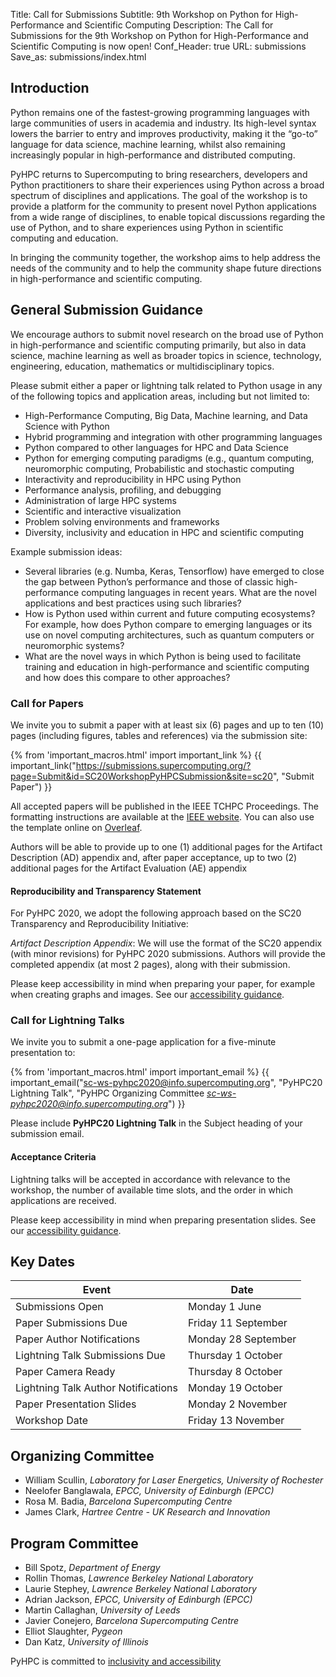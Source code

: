 Title: Call for Submissions
Subtitle: 9th Workshop on Python for High-Performance and Scientific Computing
Description: The Call for Submissions for the 9th Workshop on Python for High-Performance and Scientific Computing is now open!
Conf_Header: true
URL: submissions
Save_as: submissions/index.html

## Introduction

Python remains one of the fastest-growing programming languages with large communities of users in academia and industry. Its high-level syntax lowers the barrier to entry and improves productivity, making it the “go-to” language for data science, machine learning, whilst also remaining increasingly popular in high-performance and distributed computing.

PyHPC returns to Supercomputing to bring researchers, developers and Python practitioners to share their experiences using Python across a broad spectrum of disciplines and applications. The goal of the workshop is to provide a platform for the community to present novel Python applications from a wide range of disciplines, to enable topical discussions regarding the use of Python, and to share experiences using Python in scientific computing and education.

In bringing the community together, the workshop aims to help address the needs of the community and to help the community shape future directions in high-performance and scientific computing.

## General Submission Guidance

We encourage authors to submit novel research on the broad use of Python in high-performance and scientific computing primarily, but also in data science, machine learning as well as broader topics in science, technology, engineering, education, mathematics or multidisciplinary topics.

Please submit either a paper or lightning talk related to Python usage in any of the following topics and application areas, including but not limited to:

 * High-Performance Computing, Big Data, Machine learning, and Data Science with Python
 * Hybrid programming and integration with other programming languages
 * Python compared to other languages for HPC and Data Science
 * Python for emerging computing paradigms (e.g., quantum computing, neuromorphic computing, Probabilistic and stochastic computing
 * Interactivity and reproducibility in HPC using Python
 * Performance analysis, profiling, and debugging
 * Administration of large HPC systems
 * Scientific and interactive visualization
 * Problem solving environments and frameworks
 * Diversity, inclusivity and education in HPC and scientific computing


Example submission ideas:

 * Several libraries (e.g. Numba, Keras, Tensorflow) have emerged to close the gap between Python’s performance and those of classic high-performance computing languages in recent years. What are the novel applications and best practices using such libraries? 
 * How is Python used within current and future computing ecosystems? For example, how does Python compare to emerging languages or its use on novel computing architectures, such as quantum computers or neuromorphic systems?
 * What are the novel ways in which Python is being used to facilitate training and education in high-performance and scientific computing and how does this compare to other approaches?


### Call for Papers

We invite you to submit a paper with at least six (6) pages and up to ten (10) pages (including figures, tables and references) via the submission site:

{% from 'important_macros.html' import important_link %}
{{ important_link("https://submissions.supercomputing.org/?page=Submit&id=SC20WorkshopPyHPCSubmission&site=sc20", "Submit Paper") }}

All accepted papers will be published in the IEEE TCHPC Proceedings. The formatting instructions are available at the [IEEE website](http://www.ieee.org/conferences_events/conferences/publishing/templates.html). You can also use the template online on [Overleaf](https://www.overleaf.com/latex/templates/ieee-demo-template-for-computer-society-conferences/hzzszpqfkqky).

Authors will be able to provide up to one (1) additional pages for the Artifact Description (AD) appendix and, after paper acceptance, up to two (2) additional pages for the Artifact Evaluation (AE) appendix

#### Reproducibility and Transparency Statement
For PyHPC 2020, we adopt the following approach based on the SC20 Transparency and Reproducibility Initiative:

*Artifact Description Appendix*: We will use the format of the SC20 appendix (with minor revisions) for PyHPC 2020 submissions. Authors will provide the completed appendix (at most 2 pages), along with their submission.

Please keep accessibility in mind when preparing your paper, for example when creating graphs and images. See our [accessibility guidance](/accessibility_guidance).

### Call for Lightning Talks
We invite you to submit a one-page application for a five-minute presentation to:

{% from 'important_macros.html' import important_email %}
{{ important_email("sc-ws-pyhpc2020@info.supercomputing.org", "PyHPC20 Lightning Talk", "PyHPC Organizing Committee *sc-ws-pyhpc2020@info.supercomputing.org*") }}

Please include **PyHPC20 Lightning Talk** in the Subject heading of your submission email.

#### Acceptance Criteria
Lightning talks will be accepted in accordance with relevance to the workshop, the number of available time slots, and the order in which applications are received.

Please keep accessibility in mind when preparing presentation slides. See our [accessibility guidance](/accessibility_guidance).

## Key Dates
| Event                               | Date                |
| ----------------------------------- | ------------------- |
| Submissions Open                    | Monday 1 June       |
| Paper Submissions Due               | Friday 11 September |
| Paper Author Notifications          | Monday 28 September |
| Lightning Talk Submissions Due      | Thursday 1 October  |
| Paper Camera Ready                  | Thursday 8 October  |
| Lightning Talk Author Notifications | Monday 19 October   |
| Paper Presentation Slides           | Monday 2 November   |
| Workshop Date                       | Friday 13 November  |

## Organizing Committee

* William Scullin, *Laboratory for Laser Energetics, University of Rochester*
* Neelofer Banglawala, *EPCC, University of Edinburgh (EPCC)*
* Rosa M. Badia, *Barcelona Supercomputing Centre*
* James Clark, *Hartree Centre - UK Research and Innovation*

## Program Committee

* Bill Spotz, *Department of Energy*
* Rollin Thomas, *Lawrence Berkeley National Laboratory*
* Laurie Stephey, *Lawrence Berkeley National Laboratory*
* Adrian Jackson, *EPCC, University of Edinburgh (EPCC)*
* Martin Callaghan, *University of Leeds*
* Javier Conejero, *Barcelona Supercomputing Centre*
* Elliot Slaughter, *Pygeon*
* Dan Katz, *University of Illinois*

PyHPC is committed to [inclusivity and accessibility](/inclusivity_statement)
